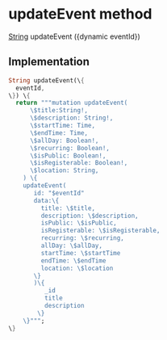 


# updateEvent method








[String](https://api.flutter.dev/flutter/dart-core/String-class.html) updateEvent
(\{dynamic eventId\})








## Implementation

```dart
String updateEvent(\{
  eventId,
\}) \{
  return """mutation updateEvent(
      \$title:String!,
      \$description: String!,
      \$startTime: Time,
      \$endTime: Time,
      \$allDay: Boolean!,
      \$recurring: Boolean!,
      \$isPublic: Boolean!,
      \$isRegisterable: Boolean!,
      \$location: String,
    ) \{
    updateEvent(
       id: "$eventId"
       data:\{
         title: \$title,
         description: \$description,
         isPublic: \$isPublic,
         isRegisterable: \$isRegisterable,
         recurring: \$recurring,
         allDay: \$allDay,
         startTime: \$startTime
         endTime: \$endTime
         location: \$location
       \}
       )\{
          _id
          title
          description
        \}
    \}""";
\}
```







